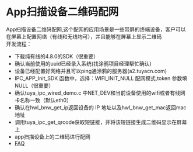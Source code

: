 # App扫描设备二维码配网

App扫描设备二维码配网,这个配网的应用场景是一些带屏的终端设备，客户可以在屏幕上配置网络（有线和无线均可），并且能够在屏幕上显示二维码     
开发流程：  
* 下载纯有线的4.8.0的SDK（很重要）  
* 确认当前使用的uuid已经录入系统(找涂鸦项目经理帮忙确认)
* 设备已经配置好网络并且可以ping通涂鸦的服务器(a2.tuyacn.com)
* IPC_APP_Init_SDK 函数中，选择：WIFI_INIT_NULL 配网模式,token 参数填 NULL（很重要）  
* 确认tuya_ipc_wired_demo.c 中NET_DEV和当前设备使用的wifi或者有线网卡名称一致（默认eth0） 
* 确认在hwl_bnw_get_ip返回设备的 IP 地址以及hwl_bnw_get_mac返回mac地址  
* 调用tuya_ipc_get_qrcode获取短链接，并将该短链接生成二维码显示在屏幕上
* app扫描设备上的二维码进行配网
* [FAQ](https://wudwbaron.github.io/FAQ/connectwifi.html)

